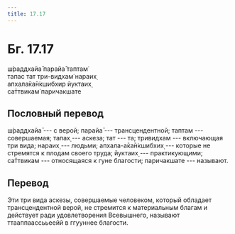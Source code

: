 ```yaml
---
title: 17.17
---
```


# Бг. 17.17
ш́раддхайа̄ парайа̄ таптам̇<br/>
тапас тат три-видхам̇ нараих̣<br/>
апхала̄ка̄н̇кшибхир йуктаих̣<br/>
са̄ттвикам̇ паричакшате
## Пословный перевод

ш́раддхайа̄ --- с верой; парайа̄ --- трансцендентной; таптам ---
совершаемая; тапах̣ --- аскеза; тат --- та; тривидхам --- включающая три
вида; нараих̣ --- людьми; апхала-а̄ка̄н̇кшибхих̣ --- которые не стремятся к
плодам своего труда; йуктаих̣ --- практикующими; са̄ттвикам ---
относящаяся к гуне благости; паричакшате --- называют.

## Перевод

Эти три вида аскезы, совершаемые человеком, который обладает
трансцендентной верой, не стремится к материальным благам и действует
ради удовлетворения Всевышнего, называют ттааппаассььеейй в ггууннее
благости.
